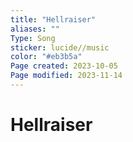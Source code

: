 ```yaml
---
title: "Hellraiser"
aliases: ""
Type: Song
sticker: lucide//music
color: "#eb3b5a"
Page created: 2023-10-05
Page modified: 2023-11-14
---
```


# Hellraiser
